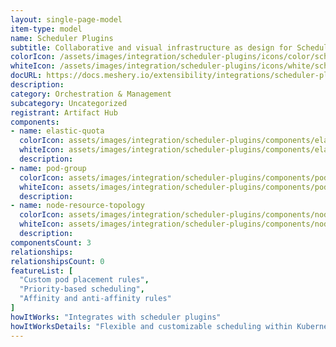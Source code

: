 ```yaml
---
layout: single-page-model
item-type: model
name: Scheduler Plugins
subtitle: Collaborative and visual infrastructure as design for Scheduler Plugins
colorIcon: /assets/images/integration/scheduler-plugins/icons/color/scheduler-plugins-color.svg
whiteIcon: /assets/images/integration/scheduler-plugins/icons/white/scheduler-plugins-white.svg
docURL: https://docs.meshery.io/extensibility/integrations/scheduler-plugins
description: 
category: Orchestration & Management
subcategory: Uncategorized
registrant: Artifact Hub
components: 
- name: elastic-quota
  colorIcon: assets/images/integration/scheduler-plugins/components/elastic-quota/icons/color/elastic-quota-color.svg
  whiteIcon: assets/images/integration/scheduler-plugins/components/elastic-quota/icons/white/elastic-quota-white.svg
  description: 
- name: pod-group
  colorIcon: assets/images/integration/scheduler-plugins/components/pod-group/icons/color/pod-group-color.svg
  whiteIcon: assets/images/integration/scheduler-plugins/components/pod-group/icons/white/pod-group-white.svg
  description: 
- name: node-resource-topology
  colorIcon: assets/images/integration/scheduler-plugins/components/node-resource-topology/icons/color/node-resource-topology-color.svg
  whiteIcon: assets/images/integration/scheduler-plugins/components/node-resource-topology/icons/white/node-resource-topology-white.svg
  description: 
componentsCount: 3
relationships: 
relationshipsCount: 0
featureList: [
  "Custom pod placement rules",
  "Priority-based scheduling",
  "Affinity and anti-affinity rules"
]
howItWorks: "Integrates with scheduler plugins"
howItWorksDetails: "Flexible and customizable scheduling within Kubernetes"
---
```

